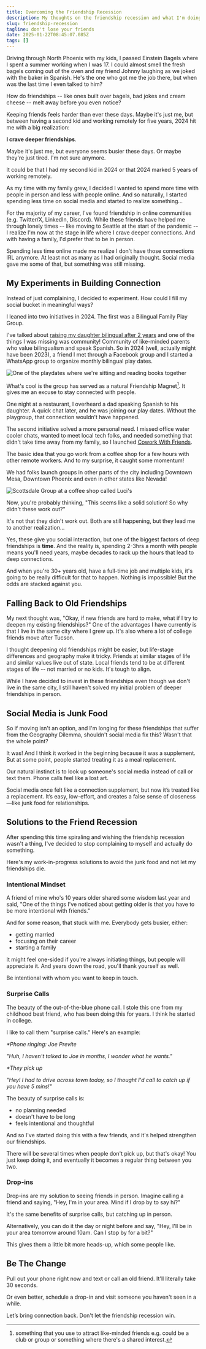 ```yaml
---
title: Overcoming the Friendship Recession
description: My thoughts on the friendship recession and what I'm doing to maintain friendships.
slug: friendship-recession
tagline: don't lose your friends
date: 2025-01-22T08:45:07.085Z
tags: []
---
```

Driving through North Phoenix with my kids, I passed Einstein Bagels where I spent a summer working when I was 17. I could almost smell the fresh bagels coming out of the oven and my friend Johnny laughing as we joked with the baker in Spanish. He's the one who got me the job there, but when was the last time I even talked to him?

How do friendships -- like ones built over bagels, bad jokes and cream cheese -- melt away before you even notice?

Keeping friends feels harder than ever these days. Maybe it's just me, but between having a second kid and working remotely for five years, 2024 hit me with a big realization: 

**I crave deeper friendships**.

Maybe it's just me, but everyone seems busier these days. Or maybe they're just tired. I'm not sure anymore.

It could be that I had my second kid in 2024 or that 2024 marked 5 years of working remotely.

As my time with my family grew, I decided I wanted to spend more time with people in person and less with people online. And so naturally, I started spending less time on social media and started to realize something...

For the majority of my career, I've found friendship in online communities (e.g. Twitter/X, LinkedIn, Discord). While these friends have helped me through lonely times -- like moving to Seattle at the start of the pandemic -- I realize I'm now at the stage in life where I crave deeper connections. And with having a family, I'd prefer that to be in person.

Spending less time online made me realize I don't have those connections IRL anymore. At least not as many as I had originally thought. Social media gave me some of that, but something was still missing.

## My Experiments in Building Connection

Instead of just complaining, I decided to experiment. How could I fill my social bucket in meaningful ways?

I leaned into two initiatives in 2024. The first was a Bilingual Family Play Group.

I've talked about [raising my daughter bilingual after 2 years](https://joeprevite.com/2-years-bilingual-journey) and one of the things I was missing was community! Community of like-minded parents who value bilingualism and speak Spanish. So in 2024 (well, actually might have been 2023), a friend I met through a Facebook group and I started a WhatsApp group to organize monthly bilingual play dates.

![One of the playdates where we're sitting and reading books together](../assets/images/bilingual-playdate-tiny.jpg)

What's cool is the group has served as a natural Friendship Magnet[^1]. It gives me an excuse to stay connected with people.

One night at a restaurant, I overheard a dad speaking Spanish to his daughter. A quick chat later, and he was joining our play dates. Without the playgroup, that connection wouldn’t have happened.

The second initiative solved a more personal need. I missed office water cooler chats, wanted to meet local tech folks, and needed something that didn't take time away from my family, so I launched [Cowork With Friends](https://coworkwithfriends.com).

The basic idea that you go work from a coffee shop for a few hours with other remote workers. And to my surprise, it caught some momentum!

We had folks launch groups in other parts of the city including Downtown Mesa, Downtown Phoenix and even in other states like Nevada!

![Scottsdale Group at a coffee shop called Luci's](../assets/images/cwf-group-tiny.jpg)

Now, you're probably thinking, "This seems like a solid solution! So why didn't these work out?"

It's not that they didn't work out. Both are still happening, but they lead me to another realization...

Yes, these give you social interaction, but one of the biggest factors of deep friendships is **time**. And the reality is, spending 2-3hrs a month with people means you'll need years, maybe decades to rack up the hours that lead to deep connections.

And when you're 30+ years old, have a full-time job and multiple kids, it's going to be really difficult for that to happen. Nothing is impossible! But the odds are stacked against you.

## Falling Back to Old Friendships

My next thought was, "Okay, if new friends are hard to make, what if I try to deepen my existing friendships?" One of the advantages I have currently is that I live in the same city where I grew up. It's also where a lot of college friends move after Tucson.

I thought deepening old friendships might be easier, but life-stage differences and geography make it tricky. Friends at similar stages of life and similar values live out of state. Local friends tend to be at different stages of life -- not married or no kids. It's tough to align.

While I have decided to invest in these friendships even though we don't live in the same city, I still haven't solved my initial problem of deeper friendships in person.

## Social Media is Junk Food

So if moving isn't an option, and I'm longing for these friendships that suffer from the Geography Dilemma, shouldn't social media fix this? Wasn't that the whole point? 

It was! And I think it worked in the beginning because it was a supplement. But at some point, people started treating it as a meal replacement. 

Our natural instinct is to look up someone's social media instead of call or text them. Phone calls feel like a lost art.

Social media once felt like a connection supplement, but now it’s treated like a replacement. It’s easy, low-effort, and creates a false sense of closeness—like junk food for relationships.

## Solutions to the Friend Recession

After spending this time spiraling and wishing the friendship recession wasn't a thing, I've decided to stop complaining to myself and actually do something. 

Here's my work-in-progress solutions to avoid the junk food and not let my friendships die.

### Intentional Mindset

A friend of mine who's 10 years older shared some wisdom last year and said, "One of the things I've noticed about getting older is that you have to be more intentional with friends." 

And for some reason, that stuck with me. Everybody gets busier, either:
- getting married
- focusing on their career
- starting a family

It might feel one-sided if you're always initiating things, but people will appreciate it. And years down the road, you'll thank yourself as well. 

Be intentional with whom you want to keep in touch.

### Surprise Calls

The beauty of the out-of-the-blue phone call. I stole this one from my childhood best friend, who has been doing this for years. I think he started in college. 

I like to call them "surprise calls." Here's an example:

_*Phone ringing: Joe Previte_

_"Huh, I haven't talked to Joe in months, I wonder what he wants."_

_*They pick up_

_"Hey! I had to drive across town today, so I thought I'd call to catch up if you have 5 mins!"_

The beauty of surprise calls is:
- no planning needed
- doesn't have to be long
- feels intentional and thoughtful

And so I've started doing this with a few friends, and it's helped strengthen our friendships. 

There will be several times when people don't pick up, but that's okay! You just keep doing it, and eventually it becomes a regular thing between you two.

### Drop-ins

Drop-ins are my solution to seeing friends in person. Imagine calling a friend and saying, "Hey, I'm in your area. Mind if I drop by to say hi?"

It's the same benefits of surprise calls, but catching up in person.

Alternatively, you can do it the day or night before and say, "Hey, I'll be in your area tomorrow around 10am. Can I stop by for a bit?"

This gives them a little bit more heads-up, which some people like.

## Be The Change

Pull out your phone right now and text or call an old friend. It'll literally take 30 seconds.

Or even better, schedule a drop-in and visit someone you haven't seen in a while.

Let’s bring connection back. Don't let the friendship recession win.

[^1]: something that you use to attract like-minded friends e.g. could be a club or group or something where there's a shared interest.
